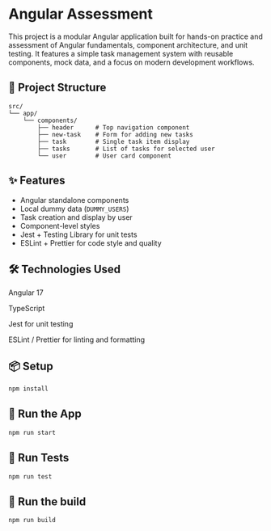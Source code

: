 # Angular Assessment

This project is a modular Angular application built for hands-on practice and assessment of Angular fundamentals, component architecture, and unit testing. It features a simple task management system with reusable components, mock data, and a focus on modern development workflows.

## 📁 Project Structure
```
src/
└── app/
    └── components/
        ├── header      # Top navigation component
        ├── new-task    # Form for adding new tasks
        ├── task        # Single task item display
        ├── tasks       # List of tasks for selected user
        └── user        # User card component
```
## ✨ Features

- Angular standalone components
- Local dummy data (`DUMMY_USERS`)
- Task creation and display by user
- Component-level styles
- Jest + Testing Library for unit tests
- ESLint + Prettier for code style and quality


## 🛠 Technologies Used
Angular 17

TypeScript

Jest for unit testing

ESLint / Prettier for linting and formatting

## 📦 Setup

```bash
npm install
```

## 🚀 Run the App

```bash
npm run start
```

## 🧪 Run Tests

```bash
npm run test
```

## 🚀 Run the build

```bash
npm run build
```
